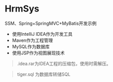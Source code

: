 # HrmSys
SSM、Spring+SpringMVC+MyBatis开发示例
* 使用IntelliJ IDEA作为开发工具
* Maven作为工程管理
* MySQL作为数据库
* 使用JSP作为视图展现技术

> .idea.rar为IDEA工程的压缩包，使用时需解压。

> tiger.sql 为数据库转储SQL
